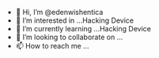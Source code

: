 - 👋 Hi, I’m @edenwishentica
- 👀 I’m interested in ...Hacking Device
- 🌱 I’m currently learning ...Hacking Device
- 💞️ I’m looking to collaborate on ...
- 📫 How to reach me ...

<!---
edenwishentica/edenwishentica is a ✨ special ✨ repository because its `README.md` (this file) appears on your GitHub profile.
You can click the Preview link to take a look at your changes.
--->
